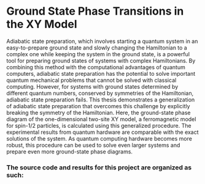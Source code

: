 
# Ground State Phase Transitions in the XY Model

Adiabatic state preparation, which involves starting a quantum system in an easy-to-prepare ground state and slowly changing the Hamiltonian to a complex one while keeping the system in the ground state, is a powerful tool for preparing ground states of systems with complex Hamiltonians. By combining this method with the computational advantages of quantum computers, adiabatic state preparation has the potential to solve important quantum mechanical problems that cannot be solved with classical computing. However, for systems with ground states determined by different quantum numbers, conserved by symmetries of the Hamiltonian, adiabatic state preparation fails. This thesis demonstrates a generalization of adiabatic state preparation that overcomes this challenge by explicitly breaking the symmetry of the Hamiltonian. Here, the ground-state phase diagram of the one-dimensional two-site XY model, a ferromagnetic model for spin-1/2 particles, is calculated using this generalized procedure. The experimental results from quantum hardware are comparable with the exact solutions of the system. As quantum computing hardware becomes more robust, this procedure can be used to solve even larger systems and prepare even more ground-state phase diagrams.

### The source code and results for this project are organized as such:


